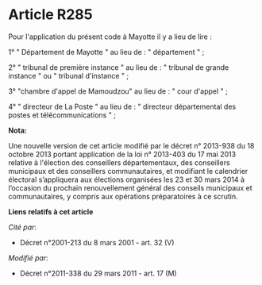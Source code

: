 # Article R285

Pour l'application du présent code à Mayotte il y a lieu de lire : 

1° " Département de Mayotte " au lieu de : " département " ; 

2° " tribunal de première instance " au lieu de : " tribunal de grande instance " ou " tribunal d'instance " ; 

3°      "chambre d'appel de Mamoudzou" au lieu de : " cour d'appel " ; 

4° " directeur de La Poste " au lieu de : " directeur départemental des postes et télécommunications " ;

**Nota:**

Une nouvelle version de cet article modifié par le décret n° 2013-938 du 18 octobre 2013 portant application de la loi n°
2013-403 du 17 mai 2013 relative à l'élection des conseillers départementaux, des conseillers municipaux et des conseillers
communautaires, et modifiant le calendrier électoral s’appliquera aux élections organisées les 23 et 30 mars 2014 à
l’occasion du prochain renouvellement général des conseils municipaux et communautaires, y compris aux opérations
préparatoires à ce scrutin.

**Liens relatifs à cet article**

_Cité par_:

  - Décret n°2001-213 du 8 mars 2001 - art. 32 (V)

_Modifié par_:

  - Décret n°2011-338 du 29 mars 2011 - art. 17 (M)
